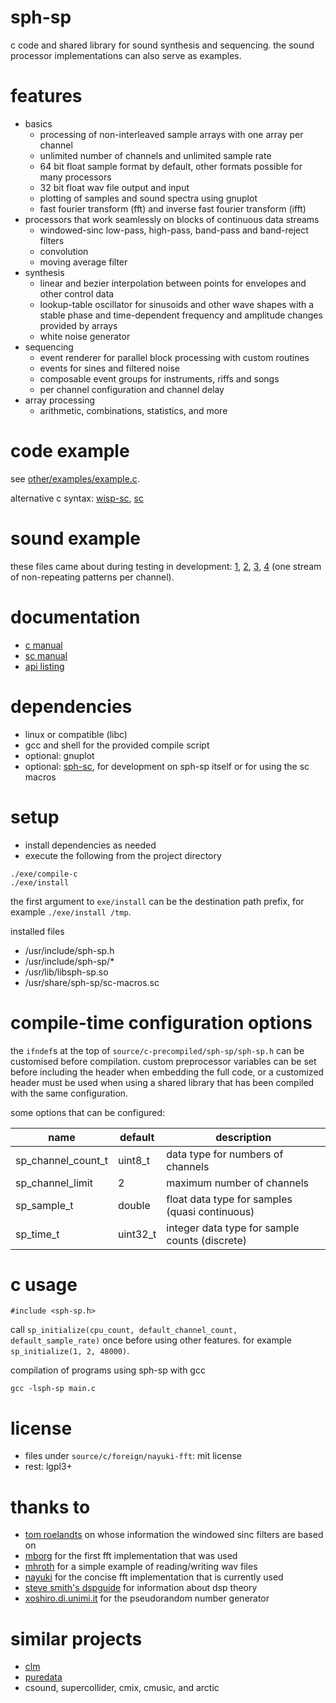 # sph-sp
c code and shared library for sound synthesis and sequencing. the sound processor implementations can also serve as examples.

# features
* basics
  * processing of non-interleaved sample arrays with one array per channel
  * unlimited number of channels and unlimited sample rate
  * 64 bit float sample format by default, other formats possible for many processors
  * 32 bit float wav file output and input
  * plotting of samples and sound spectra using gnuplot
  * fast fourier transform (fft) and inverse fast fourier transform (ifft)
* processors that work seamlessly on blocks of continuous data streams
  * windowed-sinc low-pass, high-pass, band-pass and band-reject filters
  * convolution
  * moving average filter
* synthesis
  * linear and bezier interpolation between points for envelopes and other control data
  * lookup-table oscillator for sinusoids and other wave shapes with a stable phase and time-dependent frequency and amplitude changes provided by arrays
  * white noise generator
* sequencing
  * event renderer for parallel block processing with custom routines
  * events for sines and filtered noise
  * composable event groups for instruments, riffs and songs
  * per channel configuration and channel delay
* array processing
  * arithmetic, combinations, statistics, and more

# code example
see [other/examples/example.c](other/examples/example.c).

alternative c syntax: [wisp-sc](other/examples/example.scw), [sc](other/examples/example.sc)

# sound example
these files came about during testing in development: [1](https://sph.mn/auditive_visual/sound/2022/2022-12-10.15814.flac), [2](https://sph.mn/auditive_visual/sound/2022/2022-12-10.07345.flac), [3](https://sph.mn/auditive_visual/sound/2022/2022-12-10.09439.flac), [4](https://sph.mn/auditive_visual/sound/2022/2021-04-12.05370.flac) (one stream of non-repeating patterns per channel).

# documentation
* [c manual](other/documentation/c-manual.md)
* [sc manual](other/documentation/sc-manual.md)
* [api listing](other/documentation/api.md)

# dependencies
* linux or compatible (libc)
* gcc and shell for the provided compile script
* optional: gnuplot
* optional: [sph-sc](https://github.com/sph-mn/sph-sc), for development on sph-sp itself or for using the sc macros

# setup
* install dependencies as needed
* execute the following from the project directory

```
./exe/compile-c
./exe/install
```

the first argument to `exe/install` can be the destination path prefix, for example `./exe/install /tmp`.

installed files
* /usr/include/sph-sp.h
* /usr/include/sph-sp/*
* /usr/lib/libsph-sp.so
* /usr/share/sph-sp/sc-macros.sc

# compile-time configuration options
the `ifndef`s at the top of `source/c-precompiled/sph-sp/sph-sp.h` can be customised before compilation. custom preprocessor variables can be set before including the header when embedding the full code, or a customized header must be used when using a shared library that has been compiled with the same configuration.

some options that can be configured:

| name | default | description |
| --- | --- | --- |
|sp_channel_count_t|uint8_t|data type for numbers of channels|
|sp_channel_limit|2|maximum number of channels|
|sp_sample_t|double|float data type for samples (quasi continuous)|
|sp_time_t|uint32_t|integer data type for sample counts (discrete)|

# c usage
```
#include <sph-sp.h>
```
call `sp_initialize(cpu_count, default_channel_count, default_sample_rate)` once before using other features. for example `sp_initialize(1, 2, 48000)`.

compilation of programs using sph-sp with gcc
```
gcc -lsph-sp main.c
```

# license
* files under `source/c/foreign/nayuki-fft`: mit license
* rest: lgpl3+

# thanks to
* [tom roelandts](https://tomroelandts.com/) on whose information the windowed sinc filters are based on
* [mborg](https://github.com/mborgerding/kissfft) for the first fft implementation that was used
* [mhroth](https://github.com/mhroth/tinywav) for a simple example of reading/writing wav files
* [nayuki](https://www.nayuki.io/page/free-small-fft-in-multiple-languages) for the concise fft implementation that is currently used
* [steve smith's dspguide](http://www.dspguide.com/) for information about dsp theory
* [xoshiro.di.unimi.it](http://xoshiro.di.unimi.it/) for the pseudorandom number generator

# similar projects
* [clm](https://ccrma.stanford.edu/software/snd/snd/clm.html)
* [puredata](https://puredata.info/)
* csound, supercollider, cmix, cmusic, and arctic